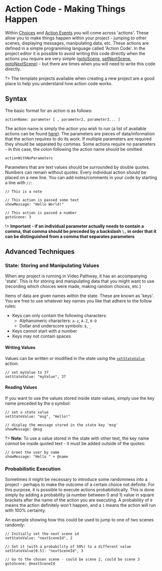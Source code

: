 # Action Code - Making Things Happen

Within [Choices](concepts.md#choices) and [Action Events](concepts.md#action-events) you will come across 'actions'. These allow you to make things happen within your project - jumping to other scenes,
displaying messages, manipulating data, etc. These actions are defined in a simple programming language called 'Action Code'. In the project editor it is possible to avoid writing this code directly when the actions you require are very simple ([gotoScene](#), [setNextScene](#), [gotoNextScene](#)) - but there are times when you will need to write this code directly.

?> The template projects available when creating a new project are a good place to help you understand how action code works.

## Syntax

The basic format for an action is as follows:
```
actionName: parameter [ , parameter2, parameter3... ]
```
The action name is simply the action you wish to run (a list of available actions can be found [here](actionReference.md)). The parameters are pieces of data/information that the action requires to do its work. If multiple parameters are required they should be separated by commas. Some actions require no parameters - in this case, the colon following the action name should be omitted:

```
actionWithNoParameters
```

Parameters that are text values should be surrounded by double quotes. Numbers can remain without quotes. Every individual action should be placed on a new line. You can add notes/comments in your code by starting a line with `//`:
```
// This is a note

// This action is passed some text
showMessage: "Hello World!"

// This action is passed a number
gotoScene: 3
```

!> **Important - if an individual parameter actually needs to contain a comma, that comma should be preceded by a backslash `\,` in order that it can be distinguished from a comma that separates parameters**


## Advanced Techniques

### State: Storing and Manipulating Values

When any project is running in Video Pathway, it has an accompanying 'state'. This is for storing and manipulating data that you might want to use (recording which choices were made, making random choices, etc.)

Items of data are given names within the state. These are known as 'keys'. You are free to use whatever key names you like that adhere to the follow rules:

* Keys can only contain the following characters:
  * Alphanumeric characters: `a-z`, `A-Z`, `0-9`
  * Dollar and underscore symbols: `$`, `_`
* Keys cannot start with a number
* Keys may not contain spaces

#### Writing Values
Values can be written or modified in the state using the [`setStateValue`](actionReference.md#setStateValue) action:
```
// set myValue to 37
setStateValue: "myValue", 37
```

#### Reading Values
If you want to use the values stored inside state values, simply use the key name preceded by the `@` symbol:
```
// set a state value
setStateValue: "msg", "Hello!"

// display the message stored in the state key 'msg'
showMessage: @msg
```
?> **Note**: To use a value stored in the state with other text, the key name _cannot_ be inside quoted text - it must be added outside of the quotes:
```
// Greet the user by name
showMessage: "Hello " + @name
```

### Probabilistic Execution

Sometimes it might be necessary to introduce some randomness into a project - perhaps to make the outcome of a certain choice not definite. For this purpose, it is possible to execute actions probabilistically.
This is done simply by adding a probability (a number between 0 and 1) value in square brackets after the name of the action you are executing. A probability of `0` means the action definitely won't happen, and a `1` means the action will
run with 100% certainty.

An example showing how this could be used to jump to one of two scenes randomly:
```
// Initially set the next scene id
setStateValue: "nextSceneId", 2

// Set it (with a probability of 50%) to a different value
setStateValue[0.5]: "nextSceneId", 3

// Go to the chosen scene - could be scene 2, could be scene 3
gotoScene: @nextSceneId 
```
